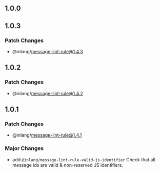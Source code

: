 ## 1.0.0

## 1.0.3

### Patch Changes

- @inlang/message-lint-rule@1.4.3

## 1.0.2

### Patch Changes

- @inlang/message-lint-rule@1.4.2

## 1.0.1

### Patch Changes

- @inlang/message-lint-rule@1.4.1

### Major Changes

- add `@inlang/message-lint-rule-valid-js-identifier`
  Check that all message ids are valid & non-reserved JS identifiers.
